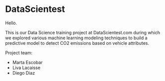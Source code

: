 # DataScientest
Hello.

This is our Data Science training project at DataScientest.com during which we explored various machine learning modeling techniques to build a predictive model to detect CO2 emissions based on vehicle attributes.

Project team:
- Marta Escobar
- Liva Lacaisse
- Diego Diaz
